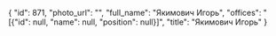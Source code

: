 {
    "id": 871,
    "photo_url": "",
    "full_name": "Якимович Игорь",
    "offices": "[{\"id\": null, \"name\": null, \"position\": null}]",
    "title": "Якимович Игорь"
}